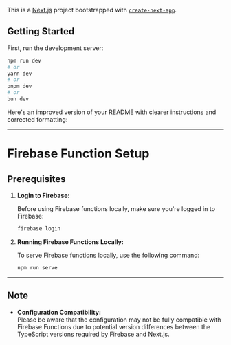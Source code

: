 This is a [Next.js](https://nextjs.org) project bootstrapped with [`create-next-app`](https://nextjs.org/docs/app/api-reference/cli/create-next-app).

## Getting Started

First, run the development server:

```bash
npm run dev
# or
yarn dev
# or
pnpm dev
# or
bun dev
```

Here's an improved version of your README with clearer instructions and corrected formatting:

---

# Firebase Function Setup

## Prerequisites

1. **Login to Firebase:**

   Before using Firebase functions locally, make sure you're logged in to Firebase:

   ```bash
   firebase login
   ```

2. **Running Firebase Functions Locally:**

   To serve Firebase functions locally, use the following command:

   ```bash
   npm run serve
   ```

---

## Note

- **Configuration Compatibility:**  
  Please be aware that the configuration may not be fully compatible with Firebase Functions due to potential version differences between the TypeScript versions required by Firebase and Next.js. 

